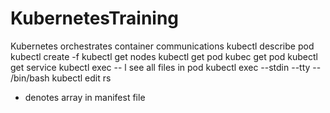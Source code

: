 # KubernetesTraining
Kubernetes orchestrates container communications
kubectl describe pod <podname>
kubectl create -f <podfile>
kubectl get nodes
kubectl get pod
kubec get pod <podname>
kubectl get service
kubectl exec <podname> -- l     see all files in pod
kubectl exec --stdin --tty <podname> -- /bin/bash
kubectl edit rs <podname>

- denotes array in manifest file
